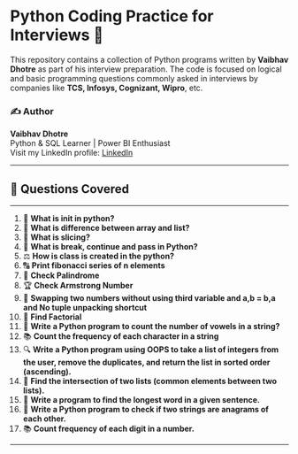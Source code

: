 # Python Coding Practice for Interviews 🚀

This repository contains a collection of Python programs written by **Vaibhav Dhotre** as part of his interview preparation. The code is focused on logical and basic programming questions commonly asked in interviews by companies like **TCS, Infosys, Cognizant, Wipro**, etc.

### ✍️ Author  
**Vaibhav Dhotre**  
Python & SQL Learner | Power BI Enthusiast  
Visit my LinkedIn profile: [LinkedIn](https://www.linkedin.com/in/vaibhavd08/)

---
## 🧠 Questions Covered
---
1. 📝 **What is __init__ in python?**
2. 🧹 **What is difference between array and list?**
3. 🔗 **What is slicing?**
4. 🔢 **What is break, continue and pass in Python?**
5. ⚖️ **How is class is created in the python?**
6. 🔠 **Print fibonacci series of n elements**
7. 🔢 **Check Palindrome**
8. 🏆 **Check Armstrong Number**
9. 🔀 **Swapping two numbers without using third variable and a,b = b,a and No tuple unpacking shortcut**
10. 🔄 **Find Factorial**
11. 🔁 **Write a Python program to count the number of vowels in a string?**
12. 📚 **Count the frequency of each character in a string**
13. 🔍 **Write a Python program using OOPS to take a list of integers from the user, remove the duplicates, and return the list in sorted order (ascending).**
14. 🔢 **Find the intersection of two lists (common elements between two lists).**
15. 🔄 **Write a program to find the longest word in a given sentence.**
16. 💬 **Write a Python program to check if two strings are anagrams of each other.**
17. 📚 **Count frequency of each digit in a number.**
---





